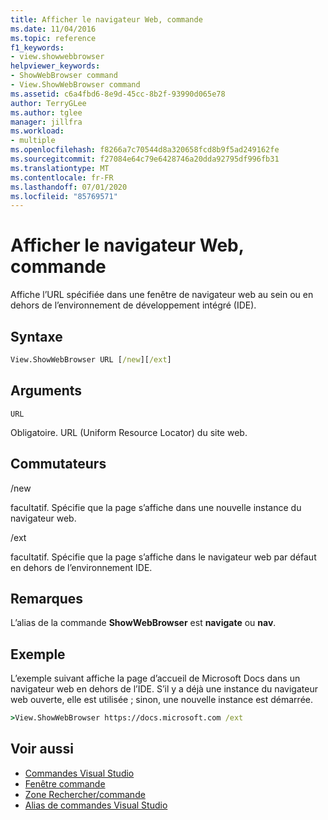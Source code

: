 ```yaml
---
title: Afficher le navigateur Web, commande
ms.date: 11/04/2016
ms.topic: reference
f1_keywords:
- view.showwebbrowser
helpviewer_keywords:
- ShowWebBrowser command
- View.ShowWebBrowser command
ms.assetid: c6a4fbd6-8e9d-45cc-8b2f-93990d065e78
author: TerryGLee
ms.author: tglee
manager: jillfra
ms.workload:
- multiple
ms.openlocfilehash: f8266a7c70544d8a320658fcd8b9f5ad249162fe
ms.sourcegitcommit: f27084e64c79e6428746a20dda92795df996fb31
ms.translationtype: MT
ms.contentlocale: fr-FR
ms.lasthandoff: 07/01/2020
ms.locfileid: "85769571"
---
```

# <a name="showwebbrowser-command"></a>Afficher le navigateur Web, commande

Affiche l’URL spécifiée dans une fenêtre de navigateur web au sein ou en dehors de l’environnement de développement intégré (IDE).

## <a name="syntax"></a>Syntaxe

```cmd
View.ShowWebBrowser URL [/new][/ext]
```

## <a name="arguments"></a>Arguments
`URL`

Obligatoire. URL (Uniform Resource Locator) du site web.

## <a name="switches"></a>Commutateurs
/new

facultatif. Spécifie que la page s’affiche dans une nouvelle instance du navigateur web.

/ext

facultatif. Spécifie que la page s’affiche dans le navigateur web par défaut en dehors de l’environnement IDE.

## <a name="remarks"></a>Remarques
L’alias de la commande **ShowWebBrowser** est **navigate** ou **nav**.

## <a name="example"></a>Exemple
L’exemple suivant affiche la page d’accueil de Microsoft Docs dans un navigateur web en dehors de l’IDE. S’il y a déjà une instance du navigateur web ouverte, elle est utilisée ; sinon, une nouvelle instance est démarrée.

```cmd
>View.ShowWebBrowser https://docs.microsoft.com /ext
```

## <a name="see-also"></a>Voir aussi

- [Commandes Visual Studio](../../ide/reference/visual-studio-commands.md)
- [Fenêtre commande](../../ide/reference/command-window.md)
- [Zone Rechercher/commande](../../ide/find-command-box.md)
- [Alias de commandes Visual Studio](../../ide/reference/visual-studio-command-aliases.md)